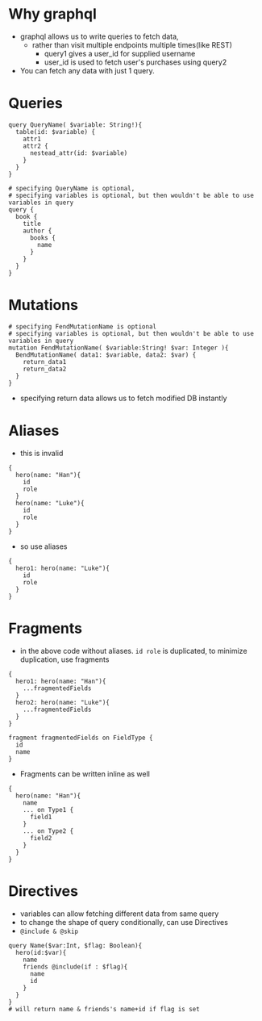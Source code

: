 # Why graphql
- graphql allows us to write queries to fetch data, 
  - rather than visit multiple endpoints multiple times(like REST)
    - query1 gives a user_id for supplied username
    - user_id is used to fetch user's purchases using query2
- You can fetch any data with just 1 query.


# Queries
```gql
query QueryName( $variable: String!){
  table(id: $variable) {
    attr1
    attr2 {
      nestead_attr(id: $variable)
    }
  }
}

# specifying QueryName is optional, 
# specifying variables is optional, but then wouldn't be able to use variables in query
query {
  book {
    title
    author {
      books {
        name
      }
    }
  }
}
```

# Mutations
```gql
# specifying FendMutationName is optional
# specifying variables is optional, but then wouldn't be able to use variables in query
mutation FendMutationName( $variable:String! $var: Integer ){
  BendMutationName( data1: $variable, data2: $var) {
    return_data1
    return_data2
  }
}
```
- specifying return data allows us to fetch modified DB instantly

# Aliases
- this is invalid
```gql
{
  hero(name: "Han"){
    id
    role
  }
  hero(name: "Luke"){
    id
    role
  }
}
```
- so use aliases
```gql
{
  hero1: hero(name: "Luke"){
    id
    role
  }
}
```
# Fragments
- in the above code without aliases. `id role` is duplicated, to minimize duplication, use fragments
```gql
{
  hero1: hero(name: "Han"){
    ...fragmentedFields
  }
  hero2: hero(name: "Luke"){
    ...fragmentedFields
  }
}

fragment fragmentedFields on FieldType {
  id
  name
}
```
- Fragments can be written inline as well
```gql
{
  hero(name: "Han"){
    name
    ... on Type1 {
      field1
    }
    ... on Type2 {
      field2
    }
  }
}
```

# Directives
- variables can allow fetching different data from same query
- to change the shape of query conditionally, can use Directives
- `@include & @skip`
```gql
query Name($var:Int, $flag: Boolean){
  hero(id:$var){
    name
    friends @include(if : $flag){
      name
      id
    }
  }
}
# will return name & friends's name+id if flag is set
```